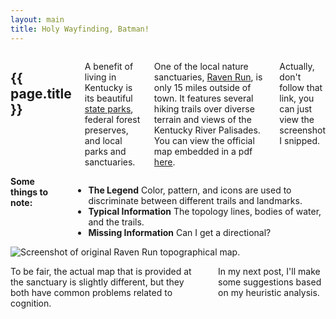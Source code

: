 ```yaml
---
layout: main
title: Holy Wayfinding, Batman!
---
```


<div class="sixteen columns">
	<h2>{{ page.title }}</h2>
	<p>
		A benefit of living in Kentucky is its beautiful <a href="http://parks.ky.gov/" target="_new">state parks</a>, federal forest preserves, and local parks and sanctuaries.
	</p>
	<p>
		One of the local nature sanctuaries, <a href="http://www.lexingtonky.gov/index.aspx?page=276" target="_new">Raven Run</a>, is only 15 miles outside of town.  It features several hiking trails over diverse terrain and views of the Kentucky River Palisades.  You can view the official map embedded in a pdf <a href="http://www.lexingtonky.gov/Modules/ShowDocument.aspx?documentid=15670" target="_new">here</a>.
	</p>
	<p>
		Actually, don't follow that link, you can just view the screenshot I snipped.
	</p>
</div>

<div class="four columns">
	<strong>Some things to note:</strong>
	<ul>
		<li>
			<strong>The Legend</strong>
			Color, pattern, and icons are used to discriminate between different trails and landmarks.
		</li>
		<li>
			<strong>Typical Information</strong>
			The topology lines, bodies of water, and the trails.
		</li>
		<li>
			<strong>Missing Information</strong>
			Can I get a directional?
		</li>
	</ul>
</div>
<div class="twelve columns omega">
		<img src="http://dl.dropbox.com/u/15031981/RavenRun/OriginalMap.png" alt="Screenshot of original Raven Run topographical map.">
</div>

<div class="sixteen columns">
	<p>
		To be fair, the actual map that is provided at the sanctuary is slightly different, but they both have common problems related to cognition.
	</p>
	<p>
		In my next post, I'll make some suggestions based on my heuristic analysis.
	</p>
</div>